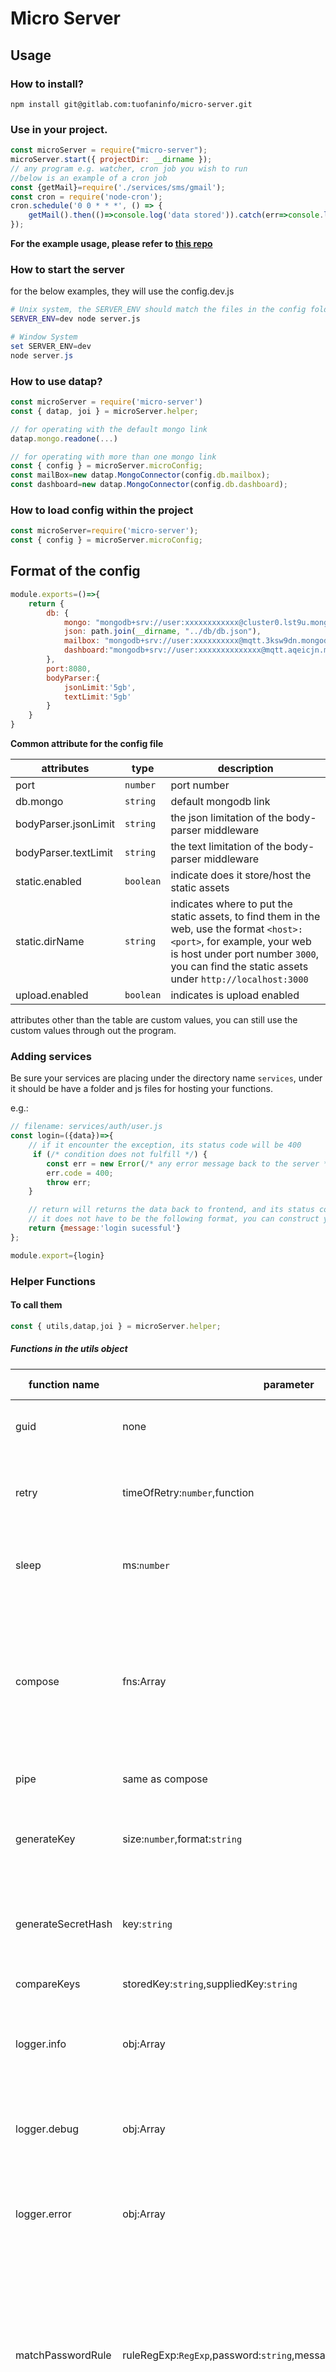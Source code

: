 # Micro Server
## Usage
### How to install?

```
npm install git@gitlab.com:tuofaninfo/micro-server.git
```

### Use in your project.
```javascript
const microServer = require("micro-server");
microServer.start({ projectDir: __dirname });
// any program e.g. watcher, cron job you wish to run
//below is an example of a cron job
const {getMail}=require('./services/sms/gmail');
const cron = require('node-cron');
cron.schedule('0 0 * * *', () => {
    getMail().then(()=>console.log('data stored')).catch(err=>console.log(err));
});
```
**For the example usage, please refer to [this repo](https://github.com/xerosumio/micro-server-sample)**

### How to start the server
for the below examples, they will use the config.dev.js
```bash
# Unix system, the SERVER_ENV should match the files in the config folder
SERVER_ENV=dev node server.js
```
```powershell
# Window System
set SERVER_ENV=dev
node server.js
```

### How to use datap?
```javascript
const microServer = require('micro-server')
const { datap, joi } = microServer.helper;

// for operating with the default mongo link
datap.mongo.readone(...)

// for operating with more than one mongo link
const { config } = microServer.microConfig;
const mailBox=new datap.MongoConnector(config.db.mailbox);
const dashboard=new datap.MongoConnector(config.db.dashboard);

```
### How to load config within the project
```javascript
const microServer=require('micro-server');
const { config } = microServer.microConfig;
```

## Format of the config
```javascript
module.exports=()=>{
    return {
        db: {
            mongo: "mongodb+srv://user:xxxxxxxxxxxx@cluster0.lst9u.mongodb.net/db?retryWrites=true&w=majority",
            json: path.join(__dirname, "../db/db.json"),
            mailbox: "mongodb+srv://user:xxxxxxxxxx@mqtt.3ksw9dn.mongodb.net/db",
            dashboard:"mongodb+srv://user:xxxxxxxxxxxxxx@mqtt.aqeicjn.mongodb.net/db?retryWrites=true&w=majority"
        },
        port:8080,
        bodyParser:{
            jsonLimit:'5gb',
            textLimit:'5gb'
        }
    }
}
```

**Common attribute for the config file**

|attributes|type|description|
|----|----|----|
|port|`number`|port number|
|db.mongo|`string`|default mongodb link|
|bodyParser.jsonLimit|`string`|the json limitation of the body-parser middleware|
|bodyParser.textLimit|`string`|the text limitation of the body-parser middleware|
|static.enabled|`boolean`|indicate does it store/host the static assets|
|static.dirName|`string`|indicates where to put the static assets, to find them in the web, use the format `<host>:<port>`, for example, your web is host under port number `3000`, you can find the static assets under `http://localhost:3000`|
|upload.enabled|`boolean`|indicates is upload enabled|

attributes other than the table are custom values, you can still use the custom values through out the program.

### Adding services
Be sure your services are placing under the directory name `services`, under it should be have a folder and js files for hosting your functions.

e.g.:
```javascript
// filename: services/auth/user.js
const login=({data})=>{
    // if it encounter the exception, its status code will be 400
     if (/* condition does not fulfill */) {
        const err = new Error(/* any error message back to the server */);
        err.code = 400;
        throw err;
    }

    // return will returns the data back to frontend, and its status code will be 200
    // it does not have to be the following format, you can construct your own, the return object will goes to the data of the response.
    return {message:'login sucessful'}
};

module.export={login}
```

### Helper Functions
#### To call them
```javascript
const { utils,datap,joi } = microServer.helper;
```
##### Functions in the utils object
|function name|parameter|output type|description|
|----|----|----|----|
|guid|none|string|generate a series of guid randomly|
|retry|timeOfRetry:`number`,function|any or null, depends on the function|retry the input function for the given time, default retry is 3|
|sleep|ms:`number`|`null`|only let the server wait a while for the given time in milliseconds|
|compose|fns:Array<Function>|depends on the last function|It warp the functions together and execute it in order. For example, you want to check the credential before executing the next process|
|pipe|same as compose|same as compose|the alaise of compose|
|generateKey|size:`number`,format:`string`|`string`|generate an encrypted key with the given byte size and format for encryption|
|generateSecretHash|key:`string`|`string`|generate a hash with the key generated using the generateKey|
|compareKeys|storedKey:`string`,suppliedKey:`string`|`boolean`|compare if both key are the same|
|logger.info|obj:Array<any>|null|output the given objects into the console with a timestamp in cyan color|
|logger.debug|obj:Array<any>|null|output the given objects into the console with a timestamp in yellow color|
|logger.error|obj:Array<any>|null|output the given objects into the console with a timestamp in red color|
|matchPasswordRule|ruleRegExp:`RegExp`,password:`string`,message:`string`,errorCode:`number`|none|a password checker that check password with the given regul expression rules. Only throws error when it is not match with the rule.message and errorCode are optional|
|isEmail|string:`string`|boolean|check if the given string is an email|
|randString|e:`number`|`string`|generate a random string with the given length `e`|
|cryptoPwd|str:`string`,salt:`string`|`string`|return an encrypted string with the given string and salt|

Also, this libraries included the lodash package, you can use it by referencing to the following:
```js
const {utils}=require('micro-server').helper;
const object={
    pw:'123jreanfdklvgnfdg',
    username:'IamSlickBACK'
}
utils._.omit(object,['pw']);
```
The above example initialize the `utils` object in the micro-server package, and this `utils` object has included the `_` of lodash with it. And its `omit` functions has been called to remove the `pw` property in the object and does not have any side effect in the object.

For further documentation to the library, please view the [documentation](https://lodash.com/docs/4.17.15)

##### Functions in Datap
1. MongoConnector

For parameter `query` and `sort`, please refer to the [here](https://www.mongodb.com/docs/manual/tutorial/query-documents/)

|function name|parameters|output type|description|
|----|----|----|----|
|connect|url:`string`,dbName:`string`|`MongoDb`|connect to the db using the given dbName and url|
|db|dbName:string|`MongoDb`|return the db with the given db name|
|create|coll:`string`,doc:`string`|`{insertedId,acknowledged}`|create a document into the connected mongodb, it will return the `insertedId`, which is the `_id` in common mongodb document, while the `acknowledged` indicates whether this write result was acknowledged|
|createmany|coll:`string`,doc:`string`|`{insertedIds}`|create multiple documents in the db, the insertedIds is an array of `_id` of the created documents|
|readone|coll:`string`,query:`object`,sort:`object`|`object`|find one document with the given query, the sort can be optional, it will fetch the most recent data if none of the sort criteria is inserted|
|readid2|coll:`string`,id:`string`|`object`|find the document with the given id|
|read|coll:`string`,query:`string`,limit:`number`,skip:`number`,sort:`object`|`array<object>`|it retrieve the documents specified in query as an array. limit, skip and sort are optional.|
|update|coll:`string`,doc:`object`|`{acknowledged:boolean,matchedCount:number,modifiedCount:number,upsertedCount:number,upsertedId:string}`|update one document with the given document. Before using it, turn the `_id` of the object into `id`|
|updatemany|coll:`string`,q:`object`,doc:`object`|`{acknowledged:boolean,matchedCount:number,modifiedCount:number,upsertedCount:number,upsertedId:string}`|update the documents fulfill the criteria of `q` with the given `doc`|
|upsert|coll:`string`,doc:`object`|`{acknowledged:boolean,matchedCount:number,modifiedCount:number,upsertedCount:number,upsertedId:string}`|update the given document, if the document not exists, insert it|
|delete2|coll:`string`,id:`string`|`{acknowledged:boolean,deletedCount:number}`|remove the document with the given id|
|deletequery|coll:`string`,q:`object`|`{acknowledged:boolean,deletedCount:number}`|remove documents from the given collection `coll` with the given `q`|

2. JSONConnector
|function name|parameters|output type|description|
|----|----|----|----|
|connect|filePath|none|connect json db with the given file|
|db|none|`object`|return the db object|
|create|coll:`string`,doc:`object`|none|insert data `doc` into collection `coll`|


## Interact with the Server through Client
Given that your project structure is like this below

\(we will use axios for convenience\)

```javascript
// react
import default as axios from "axios";
import {useState,useEffect} from "react";

// e.g. server port is 3000
const BASE_URL='http://localhost:3000'

function List(){
    const [data,setData]=useState([]);


    // e.g. the server have a get function in the book.js under the services/res folder
    // load data from start
    useEffect(()=>{
        axios({
            method: 'post',
            url: `${BASE_URL}/res/book/get`,
            data: {
                /* criteria for querying data, example books */
                id:1,
                title:'Brave New World',
                author:'Aldous Huxley'
            }
        })
            .then((res)=>setData(res.data.data))
            .catch(err=>{console.log(err)});
    },[]);

    return (<>
        {data.map(d=>(<li key={d.id}>{d.txt}</li>))}
    </>);
}

export {List}

//vue
<tmeplate></template>
<script setup>
import {ref,onMounted}from 'vue';
import axios from 'axios';

const BASE_URL='http://localhost:3000'
const data=ref([]);

onMounted(()=>{
    axios({
            method: 'post',
            url: `${BASE_URL}/res/book/get`,
            data: {
                /* criteria for querying data, example books */
                id:1,
                title:'Brave New World',
                author:'Aldous Huxley'
            }
        })
        .then(res=>{data.value=res.data.data})
        .catch(err=>console.log(err))
});
</script>
```